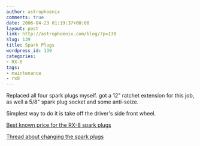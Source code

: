 ```yaml
---
author: astrophoenix
comments: true
date: 2006-04-23 01:19:37+00:00
layout: post
link: http://astrophoenix.com/blog/?p=139
slug: 139
title: Spark Plugs
wordpress_id: 139
categories:
- RX-8
tags:
- maintenance
- rx8
---
```


Replaced all four spark plugs myself. got a 12" ratchet extension for this job, as well a 5/8" spark plug socket and some anti-seize.

Simplest way to do it is take off the driver's side front wheel.

[Best known price for the RX-8 spark plugs](http://www.sparkplugs.com/results_app.asp?productTypeID=1&AAIA=1416844)

[Thread about changing the spark plugs](http://www.rx8club.com/showthread.php?t=31872)
